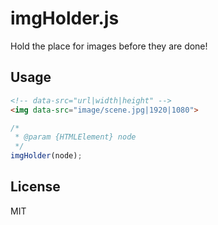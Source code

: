 # imgHolder.js

Hold the place for images before they are done!

## Usage

````html
<!-- data-src="url|width|height" -->
<img data-src="image/scene.jpg|1920|1080">

````

```javascript
/*
 * @param {HTMLElement} node
 */
imgHolder(node);

```

## License

MIT
